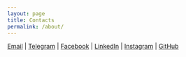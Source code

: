 ```yaml
---
layout: page
title: Contacts
permalink: /about/
---
```


[Email](mailto:savelyev.v.o@gmail.com) | [Telegram](https://t.me/tugotron) | [Facebook](https://www.facebook.com/savelev.v.o) | [LinkedIn](https://www.linkedin.com/in/viktor-savelev) | [Instagram](https://www.instagram.com/savelev.v.o/) | [GitHub](https://github.com/tugotron)